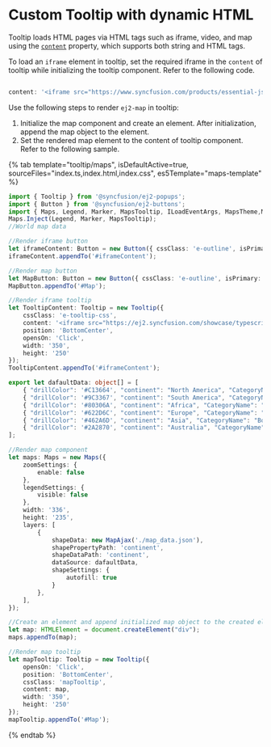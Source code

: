 # Custom Tooltip with dynamic HTML

Tooltip loads HTML pages via HTML tags such as iframe, video, and map using the [`content`](../../api/tooltip#content) property, which supports both string and HTML tags.

To load an `iframe` element in tooltip, set the required iframe in the `content` of tooltip while initializing the tooltip component. Refer to the following code.

```typescript

content: '<iframe src="https://www.syncfusion.com/products/essential-js2"></iframe>

```

Use the following steps to render `ej2-map` in tooltip:

1. Initialize the map component and create an element. After initialization, append the map object to the element.
2. Set the rendered map element to the content of tooltip component. Refer to the following sample.

{% tab template="tooltip/maps", isDefaultActive=true, sourceFiles="index.ts,index.html,index.css", es5Template="maps-template" %}

```typescript
import { Tooltip } from '@syncfusion/ej2-popups';
import { Button } from '@syncfusion/ej2-buttons';
import { Maps, Legend, Marker, MapsTooltip, ILoadEventArgs, MapsTheme,MapAjax } from '@syncfusion/ej2-maps';
Maps.Inject(Legend, Marker, MapsTooltip);
//World map data

//Render iframe button
let iframeContent: Button = new Button({ cssClass: 'e-outline', isPrimary: true });
iframeContent.appendTo('#iframeContent');

//Render map button
let MapButton: Button = new Button({ cssClass: 'e-outline', isPrimary: true });
MapButton.appendTo('#Map');

//Render iframe tooltip
let TooltipContent: Tooltip = new Tooltip({
    cssClass: 'e-tooltip-css',
    content: '<iframe src="https://ej2.syncfusion.com/showcase/typescript/expensetracker/#/dashboard" id="tooltipFrame"></iframe>',
    position: 'BottomCenter',
    opensOn: 'Click',
    width: '350',
    height: '250'
});
TooltipContent.appendTo('#iframeContent');

export let dafaultData: object[] = [
    { "drillColor": '#C13664', "continent": "North America", "CategoryName": "Books", "Sales": 10882, 'color': '#71B081' },
    { "drillColor": '#9C3367', "continent": "South America", "CategoryName": "Books", "Sales": 13776, 'color': '#5A9A77' },
    { "drillColor": '#80306A', "continent": "Africa", "CategoryName": "Books", "Sales": 18718.0, 'color': '#498770' },
    { "drillColor": '#622D6C', "continent": "Europe", "CategoryName": "Books", "Sales": 3746, 'color': '#39776C' },
    { "drillColor": '#462A6D', "continent": "Asia", "CategoryName": "Books", "Sales": 10688, 'color': '#266665' },
    { "drillColor": '#2A2870', "continent": "Australia", "CategoryName": "Books", "Sales": 30716, 'color': '#124F5E ' }
];

//Render map component
let maps: Maps = new Maps({
    zoomSettings: {
        enable: false
    },
    legendSettings: {
        visible: false
    },
    width: '336',
    height: '235',
    layers: [
        {
            shapeData: new MapAjax('./map_data.json'),
            shapePropertyPath: 'continent',
            shapeDataPath: 'continent',
            dataSource: dafaultData,
            shapeSettings: {
                autofill: true
            }
        },
    ],
});

//Create an element and append initialized map object to the created element
let map: HTMLElement = document.createElement("div");
maps.appendTo(map);

//Render map tooltip
let mapTooltip: Tooltip = new Tooltip({
    opensOn: 'Click',
    position: 'BottomCenter',
    cssClass: 'mapTooltip',
    content: map,
    width: '350',
    height: '250'
});
mapTooltip.appendTo('#Map');
```

{% endtab %}